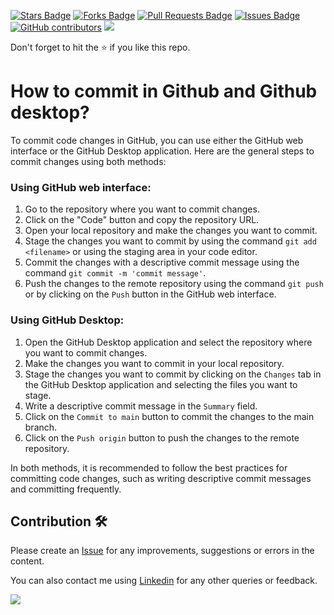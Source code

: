 <a href="https://github.com/drshahizan/learn-cloud/stargazers"><img src="https://img.shields.io/github/stars/drshahizan/learn-cloud" alt="Stars Badge"/></a>
<a href="https://github.com/drshahizan/learn-cloud/network/members"><img src="https://img.shields.io/github/forks/drshahizan/learn-cloud" alt="Forks Badge"/></a>
<a href="https://github.com/drshahizan/learn-cloud/pulls"><img src="https://img.shields.io/github/issues-pr/drshahizan/learn-cloud" alt="Pull Requests Badge"/></a>
<a href="https://github.com/drshahizan/learn-cloud/issues"><img src="https://img.shields.io/github/issues/drshahizan/learn-cloud" alt="Issues Badge"/></a>
<a href="https://github.com/drshahizan/learn-cloud/graphs/contributors"><img alt="GitHub contributors" src="https://img.shields.io/github/contributors/drshahizan/learn-cloud?color=2b9348"></a>
![](https://visitor-badge.glitch.me/badge?page_id=drshahizan/learn-cloud)

Don't forget to hit the :star: if you like this repo.

# How to commit in Github and Github desktop?
To commit code changes in GitHub, you can use either the GitHub web interface or the GitHub Desktop application. Here are the general steps to commit changes using both methods:

### Using GitHub web interface:

1. Go to the repository where you want to commit changes.
2. Click on the "Code" button and copy the repository URL.
3. Open your local repository and make the changes you want to commit.
4. Stage the changes you want to commit by using the command `git add <filename>` or using the staging area in your code editor.
5. Commit the changes with a descriptive commit message using the command `git commit -m 'commit message'`.
6. Push the changes to the remote repository using the command `git push` or by clicking on the `Push` button in the GitHub web interface.

### Using GitHub Desktop:

1. Open the GitHub Desktop application and select the repository where you want to commit changes.
2. Make the changes you want to commit in your local repository.
3. Stage the changes you want to commit by clicking on the `Changes` tab in the GitHub Desktop application and selecting the files you want to stage.
4. Write a descriptive commit message in the `Summary` field.
5. Click on the `Commit to main` button to commit the changes to the main branch.
6. Click on the `Push origin` button to push the changes to the remote repository.

In both methods, it is recommended to follow the best practices for committing code changes, such as writing descriptive commit messages and committing frequently.

  ## Contribution 🛠️
Please create an [Issue](https://github.com/drshahizan/learn-github/issues) for any improvements, suggestions or errors in the content.

You can also contact me using [Linkedin](https://www.linkedin.com/in/drshahizan/) for any other queries or feedback.

![](https://visitor-badge.glitch.me/badge?page_id=drshahizan)
